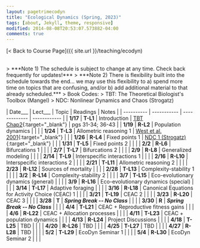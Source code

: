 ```yaml
---
layout: pagetrimecodyn
title: "Ecological Dynamics (Spring, 2023)"
tags: [about, Jekyll, theme, responsive]
modified: 2014-08-08T20:53:07.573882-04:00
comments: true
---
```


[< Back to Course Page]({{ site.url }}/teaching/ecodyn)  

<!-- [< Back to Syllabus]({{ site.url }}/teaching/ecodyn/syllabus)   -->

<br>
> ***Note 1) The schedule is subject to change at any time. Check back frequently for updates!***  
> ***Note 2) There is flexibility built into the schedule towards the end... we may use this flexibility to a) spend more time on topics that are confusing, and/or b) add additional material to that already scheduled.***   
> Book Codes:
> TBT: The Theoretical Biologist's Toolbox (Mangel)  
> NDC: Nonlinear Dynamics and Chaos (Strogatz)  
<br>



<style>
table{
    border-collapse: collapse;
    border-spacing: 0;
    /* border:1px solid #808080; */
}

/* th{
    border:1px solid #808080;
}

td{
    border:1px solid #808080;
} */
tr:nth-child(even) {background: #CCC}
tr:nth-child(odd) {background: #FFF}
</style>

| Date___ | Lect___ | Topic | Readings | Notes |
| ---------- | ----------- | ------------- | ------------ |
| **1/17**  | **T-L1** |  Introduction | [TBT Chap2](http://jdyeakel.github.io/teaching/ecodyn/Mangel_TBT2.pdf){:target="_blank"} |  pgs 31-34; 36-43   |
| **1/19**  | **R-L2** |  Population dynamics |      |     |
| **1/24**  | **T-L3** | Allometric reasoning 1 |  [West et al. 2001](http://jdyeakel.github.io/teaching/ecodyn/West_Nature_2001.pdf){:target="_blank"}   |     |
| **1/26**  | **R-L4** |  Fixed points 1 | [NDC 1 (Strogatz)](http://jdyeakel.github.io/teaching/ecodyn/Strogatz_NDC1.pdf){:target="_blank"} |     |
| **1/31**  | **T-L5** | Fixed points 2 |  |     |
| **2/2**  | **R-L6** | Bifurcations 1 |  |     |
| **2/7** | **T-L7** |  Bifurcations 2 |     |    |
| **2/9** | **R-L8** |  Generalized modeling |  |    |
| **2/14** | **T-L9** | Interspecific interactions 1 |    |    |
| **2/16** | **R-L10** | Interspecific interactions 2 |  |    |
| **2/21** | **T-L11** | Allometric reasoning 2 |  |    |
| **2/23** | **R-L12** | Sources of mortality |     |  |
| **2/28** | **T-L13** | Complexity-stability 1 |  |    |
| **3/2** | **R-L14** | Complexity-stability 2 |  |    |
| **3/7** | **T-L15** | Eco-evolutionary dynamics (general) |   |    |
| **3/9** | **R-L16** | Eco-evolutionary dynamics (special)  |    |    |
| **3/14** | **T-L17** | Adaptive foraging |  |    |
| **3/16** | **R-L18** | Canonical Equations for Activity Choice (CEAC) 1 |  |    |
| **3/21** | **T-L19** | CEAC 2 |   |    |
| **3/23** | **R-L20** | CEAC 3 |  |    |
| **3/28** | **T** |  ***Spring Break -- No Class*** |    |  |
| **3/30** | **R** |  ***Spring Break -- No Class*** |    |  |
| **4/4** | **T-L21** | CEAC + Reproductive fitness gains |  |    |
| **4/6** | **R-L22** | CEAC + Allocation processes |  |    |
| **4/11** | **T-L23** | CEAC + population dynamics |  |  |
| **4/13** | **R-L24** | Project Discussions |  |    |
| **4/18** | **T-L25** | TBD |   |    |
| **4/20** | **R-L26** | TBD |  |    |
| **4/25** | **T-L27** | TBD  |  |    |
| **4/27** | **R-L28** | TBD |  |    |
| **5/2** | **T-L29** |  EcoDyn Seminar 1 |  |    |
| **5/4** | **R-L30** | EcoDyn Seminar 2 |  |    |



<!-- | **12/8** | **(T-L26)** | Communities | Community assembly, succession | Bowman Ch. 17 |    |
| **12/10** | **(R-L27)** | Biogeography | Patterns of species diversity | Bowman Ch. 18 |    |
|     **12/11**    | **(F-D14)** | Disc 14 | Modeling colonization & extinction  | |  | -->
<!-- | **11/17** | **(T-L22)** | Disease 1 | The dynamics of disease | TBD |    |
| **11/19** | **(R-L23)** | Disease 2 | Epidemics and pandemics |  |    | -->

<!---
| **11/17** | **23-T** | Interactions | Mutualism and commensalism | Bowman Ch. 15 |    |
| **11/19** | **24-R** | Networks | Interactions across ecological networks | TBD |    |
|         | | **Disc-12** |  Analyzing ecological networks |  | HW-9 due |--->